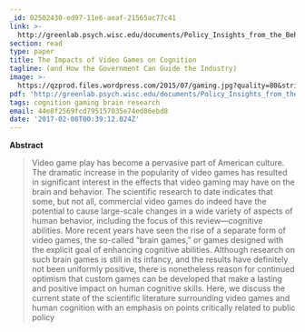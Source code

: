 ```yaml
---
_id: 02502430-ed97-11e6-aeaf-21565ac77c41
link: >-
  http://greenlab.psych.wisc.edu/documents/Policy_Insights_from_the_Behavioral_and_Brain_Sciences-2015-Green-101-10.pdf
section: read
type: paper
title: The Impacts of Video Games on Cognition
tagline: (and How the Government Can Guide the Industry)
image: >-
  https://qzprod.files.wordpress.com/2015/07/gaming.jpg?quality=80&strip=all&w=300
pdf: 'http://greenlab.psych.wisc.edu/documents/Policy_Insights_from_the_Behavioral_and_Brain_Sciences-2015-Green-101-10.pdf'
tags: cognition gaming brain research
email: 44e8f2569fcd795157035e74ed86ebd8
date: '2017-02-08T00:39:12.024Z'
---
```

**Abstract**

> Video game play has become a pervasive part of American culture. The dramatic increase in the popularity of video games has resulted in significant interest in the effects that video gaming may have on the brain and behavior. The scientific research to date indicates that some, but not all, commercial video games do indeed have the potential to cause large-scale changes in a wide variety of aspects of human behavior, including the focus of this review—cognitive abilities. More recent years have seen the rise of a separate form of video games, the so-called “brain games,” or games designed with the explicit goal of enhancing cognitive abilities. Although research on such brain games is still in its infancy, and the results have definitely not been uniformly positive, there is nonetheless reason for continued optimism that custom games can be developed that make a lasting and positive impact on human cognitive skills. Here, we discuss the current state of the scientific literature surrounding video games and human cognition with an emphasis on points critically related to public policy

